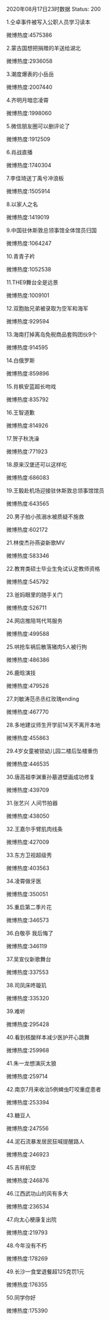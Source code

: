 2020年08月17日23时数据
Status: 200

1.仝卓事件被写入公职人员学习读本

微博热度:4575386

2.蒙古国想把捐赠的羊送给湖北

微博热度:2936058

3.潮度爆表的小岳岳

微博热度:2007440

4.齐明月暗恋凌霄

微博热度:1998060

5.微信朋友圈可以删评论了

微博热度:1912509

6.肖战直播

微博热度:1740304

7.李佳琦送丁禹兮冲浪板

微博热度:1505914

8.以家人之名

微博热度:1419019

9.中国驻休斯敦总领事馆全体馆员归国

微博热度:1064247

10.青青子衿

微博热度:1052538

11.THE9舞台全是远景

微博热度:1009101

12.双胞胎兄弟被录取为空军和海军

微博热度:929594

13.海南打掉离岛免税商品套购团伙9个

微博热度:914595

14.白俄罗斯

微博热度:859896

15.肖枫安蓝超长吻戏

微博热度:835792

16.王智道歉

微博热度:814926

17.贺子秋洗澡

微博热度:771923

18.原来汉堡还可以这样吃

微博热度:686083

19.王毅赴机场迎接驻休斯敦总领事馆馆员

微博热度:643565

20.男子拍小孩溺水被质疑不施救

微博热度:602172

21.林俊杰孙燕姿新歌MV

微博热度:583346

22.教育类硕士毕业生免试认定教师资格

微博热度:545792

23.爸妈眼里的随手关门

微博热度:526711

24.网店推陪骂代骂服务

微博热度:499588

25.哄抢车祸后散落猪肉5人被行拘

微博热度:486386

26.鹿晗演技

微博热度:479528

27.刘敏涛范丞丞红玫瑰ending

微博热度:467770

28.多地建议师生开学前14天不离开本地

微博热度:455863

29.4岁女童被锁幼儿园二楼后坠楼重伤

微博热度:446535

30.唐高祖李渊重孙墓道壁画成功修复

微博热度:439709

31.张艺兴 人间节拍器

微博热度:438050

32.王嘉尔手臂肌肉线条

微博热度:427009

33.东方卫视超级秀

微博热度:403563

34.凌霄做牙医

微博热度:350051

35.重启第二季片花

微博热度:346573

36.白敬亭 我后悔了

微博热度:346119

37.吴宣仪新歌舞台

微博热度:337553

38.司凤床咚璇玑

微博热度:335320

39.难听

微博热度:295428

40.看到核酸样本减少医护开心跳舞

微博热度:259968

41.朱一龙想演灰太狼

微博热度:259714

42.南京7月来收治5例蜱虫叮咬重症患者

微博热度:253394

43.糖豆人

微博热度:247556

44.泥石流暴发居民狂喊提醒路人

微博热度:246923

45.吉祥航空

微博热度:246876

46.江西武功山的风有多大

微博热度:236534

47.向太心梗康复出院

微博热度:219793

48.今年没有不朽

微博热度:178269

49.长沙一食堂退餐超125克罚1元

微博热度:176355

50.同学你好

微博热度:175390

